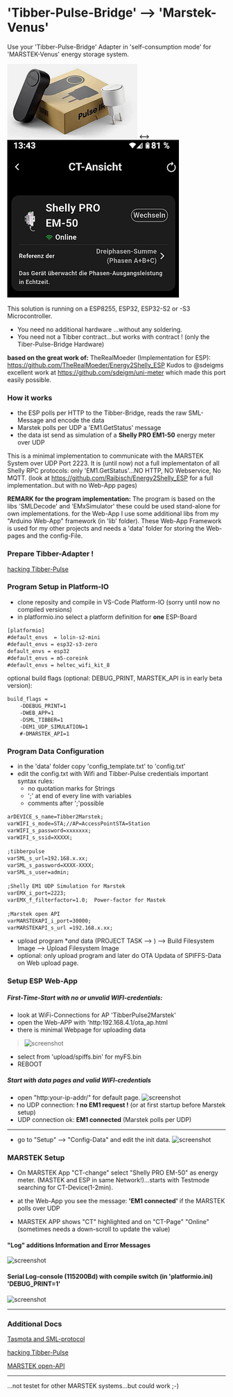 # 'Tibber-Pulse-Bridge' --> 'Marstek-Venus' 

Use your 'Tibber-Pulse-Bridge' Adapter in 'self-consumption mode' for 'MARSTEK-Venus' energy storage system.

![screenshot](pict/tibber_pulse_bridge.png) **<-->** ![screenshot](pict/marstek_app.png)

This solution is running on a ESP8255, ESP32, ESP32-S2 or -S3 Microcontroller. 
* You need no additional hardware ...without any soldering.
* You need not a Tibber contract...but works with contract ! (only the Tiber-Pulse-Bridge Hardware)

**based on the great work of:**
TheRealMoeder (Implementation for ESP): https://github.com/TheRealMoeder/Energy2Shelly_ESP
Kudos to @sdeigms excellent work at https://github.com/sdeigm/uni-meter which made this port easily possible.


### How it works
* the ESP polls per HTTP to the Tibber-Bridge, reads the raw SML-Message and encode the data
* Marstek polls per UDP a 'EM1.GetStatus' message
* the data ist send as simulation of a **Shelly PRO EM1-50** energy meter over UDP

This is a minimal implementation to communicate with the MARSTEK System over UDP Port 2223.
It is (until now) not a full implementaton of all Shelly RPC protocols: only 'EM1.GetStatus'...NO HTTP, NO Webservice, No MQTT.
(look at  https://github.com/Raibisch/Energy2Shelly_ESP for a full implementation..but with no Web-App pages)

**REMARK for the program implementation:** 
The program is based on the libs 'SMLDecode' and 'EMxSimulator' these could be used stand-alone for own implementations. for the Web-App I use some additional libs from my "Arduino Web-App" framework (in 'lib' folder). These Web-App Framework is used for my other projects and needs a 'data' folder for storing the Web-pages and the config-File. 

### Prepare Tibber-Adapter !
[hacking Tibber-Pulse](doc/tibber_hack.md)


### Program Setup in Platform-IO

* clone reposity and compile in VS-Code Platform-IO (sorry until now no compiled versions)
* in platformio.ino select a platform definition for **one** ESP-Board
```
[platformio]
#default_envs  = lolin-s2-mini
#default_envs = esp32-s3-zero
default_envs = esp32
#default_envs = m5-coreink
#default_envs = heltec_wifi_kit_8
```
optional build flags (optional: DEBUG_PRINT, MARSTEK_API is in early beta version):
```
build_flags =
    -DDEBUG_PRINT=1
    -DWEB_APP=1
    -DSML_TIBBER=1
    -DEM1_UDP_SIMULATION=1
    #-DMARSTEK_API=1 
````
### Program Data Configuration
- in the 'data' folder copy 'config_template.txt' to 'config.txt'
- edit the config.txt with Wifi and Tibber-Pulse credentials 
important syntax rules:
    * no quotation marks for Strings
    * ';' at end of every line with variables
    * comments after ';'possible

````
arDEVICE_s_name=Tibber2Marstek;
varWIFI_s_mode=STA;//AP=AccessPointSTA=Station
varWIFI_s_password=xxxxxxx;
varWIFI_s_ssid=XXXXX;

;tibberpulse
varSML_s_url=192.168.x.xx;
varSML_s_password=XXXX-XXXX;
varSML_s_user=admin;

;Shelly EM1 UDP Simulation for Marstek
varEMX_i_port=2223;  
varEMX_f_filterfactor=1.0;  Power-factor for Mastek 

;Marstek open API
varMARSTEKAPI_i_port=30000;
varMARSTEKAPI_s_url =192.168.x.xx;
````

- upload program **and* data (PROJECT TASK  --> <Platform e.g. ESP32>) --> Build Filesystem Image --> Upload Filesystem Image
- optional: only upload program and later do OTA Updata of SPIFFS-Data on Web upload page.

### Setup ESP Web-App

##### First-Time-Start with no or unvalid WIFI-credentials: 

* look at WiFi-Connections for AP 'TibberPulse2Marstek'
* open the Web-APP with 'http:192.168.4.1/ota_ap.html
* there is minimal Webpage for uploading data
> ![screenshot](pict/ota_ap_page.png)
* select from 'upload/spiffs.bin' for myFS.bin
* REBOOT

##### Start with data pages and valid WIFI-credentials
* open "http:your-ip-addr/" for default page.
![screenshot](pict/start_page.png)
* no UDP connection: **! no EM1 request !** (or at first startup before Marstek setup)
* UDP connection ok: **EM1 connected** (Marstek polls per UDP)

<hr>

* go to "Setup" --> "Config-Data" and edit the init data.
![screenshot](pict/config_page.png)



### MARSTEK Setup
* On MARSTEK App "CT-change" select "Shelly PRO EM-50" as energy meter. (MASTEK and ESP in same Network!)...starts with Testmode searching for CT-Device(1-2min).

* at the Web-App you see the message: **'EM1 connected'** if the MARSTEK polls over UDP
* MARSTEK APP shows "CT" highlighted and on "CT-Page" "Online" (sometimes needs a down-scroll to update the value)


####  "Log" additions Information and Error Messages 
![screenshot](pict/log_page.png)

#### Serial Log-console (115200Bd) with compile switch (in 'platformio.ini) 'DEBUG_PRINT=1'
![screenshot](pict/serial_debug.png)

<hr>

### Additional Docs
[Tasmota and SML-protocol](doc/sml_tasmota.md)

[hacking Tibber-Pulse](doc/tibber_hack.md)

[MARSTEK open-API](doc/MarstekDeviceOpenApi.pdf)

<hr>

...not testet for other MARSTEK systems...but could work ;-)
